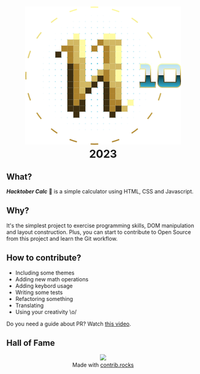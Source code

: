 <h1 align="center"><img src="src/images/hacktoberfest10.svg" alt="Hacktobjerfest Logo"><br>2023</h1>

## What?

**_Hacktober Calc_** :abacus: is a simple calculator using HTML, CSS and Javascript.

## Why?

It's the simplest project to exercise programming skills, DOM manipulation and layout construction. Plus, you can start to contribute to Open Source from this project and learn the Git workflow.

## How to contribute?

-   Including some themes
-   Adding new math operations
-   Adding keybord usage
-   Writing some tests
-   Refactoring something
-   Translating
-   Using your creativity \o/

Do you need a guide about PR? Watch [this video](https://youtu.be/nkuYH40cjo4).

## Hall of Fame

<div align="center">
  <a href="https://github.com/l4ur4oliveira/hacktober-calc/graphs/contributors">
    <img src="https://contrib.rocks/image?repo=l4ur4oliveira/hacktober-calc" />
  </a>
  <br>Made with <a href="https://contrib.rocks">contrib.rocks</a>
</div>
